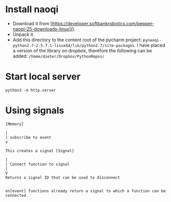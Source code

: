 # Install naoqi

+ Download it from [https://developer.softbankrobotics.com/pepper-naoqi-25-downloads-linux]().
+ Unpack it.
+ Add this directory to the content root of the pycharm project: `pynaoqi-python2.7-2.5.7.1-linux64/lib/python2.7/site-packages`. I have placed a version of the library on dropbox, therefore the following can be added: `/home/dieter/Dropbox/PythonRepos/`

# Start local server

`python3 -m http.server`

# Using signals

```
[Memory]

|
| subscribe to event
v

This creates a signal [Signal] 

| 
| Connect function to signal
|
V
Returns a signal ID that can be used to disconnect


on[event] functions already return a signal to which a function can be connected
```